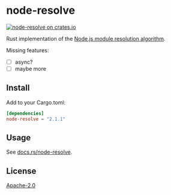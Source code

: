 # node-resolve

[![node-resolve on crates.io](https://img.shields.io/crates/v/node-resolve.svg)](https://crates.io/crates/node-resolve)

Rust implementation of the [Node.js module resolution algorithm](https://nodejs.org/api/modules.html#modules_all_together).

Missing features:

 - [ ] async?
 - [ ] maybe more

## Install

Add to your Cargo.toml:

```toml
[dependencies]
node-resolve = "2.1.1"
```

## Usage

See [docs.rs/node-resolve](https://docs.rs/node-resolve).

## License

[Apache-2.0](./LICENSE.md)
